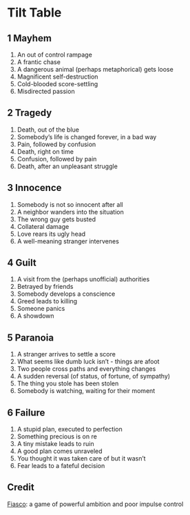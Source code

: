 # Tilt Table

## 1 Mayhem

1. An out of control rampage
2. A frantic chase
3. A dangerous animal (perhaps metaphorical) gets loose
4. Magnificent self-destruction
5. Cold-blooded score-settling
6. Misdirected passion

## 2 Tragedy

1. Death, out of the blue
2. Somebody’s life is changed forever, in a bad way
3. Pain, followed by confusion
4. Death, right on time
5. Confusion, followed by pain
6. Death, after an unpleasant struggle

## 3 Innocence

1. Somebody is not so innocent after all
2. A neighbor wanders into the situation
3. The wrong guy gets busted
4. Collateral damage
5. Love rears its ugly head
6. A well-meaning stranger intervenes

## 4 Guilt

1. A visit from the (perhaps unofficial) authorities
2. Betrayed by friends
3. Somebody develops a conscience
4. Greed leads to killing
5. Someone panics
6. A showdown

## 5 Paranoia

1. A stranger arrives to settle a score
2. What seems like dumb luck isn’t - things are afoot
3. Two people cross paths and everything changes
4. A sudden reversal (of status, of fortune, of sympathy)
5. The thing you stole has been stolen
6. Somebody is watching, waiting for their moment

## 6 Failure

1. A stupid plan, executed to perfection
2. Something precious is on  re
3. A tiny mistake leads to ruin
4. A good plan comes unraveled
5. You thought it was taken care of but it wasn’t
6. Fear leads to a fateful decision

## Credit

[Fiasco](http://bullypulpitgames.com/games/fiasco/): a game of powerful ambition and poor impulse control
